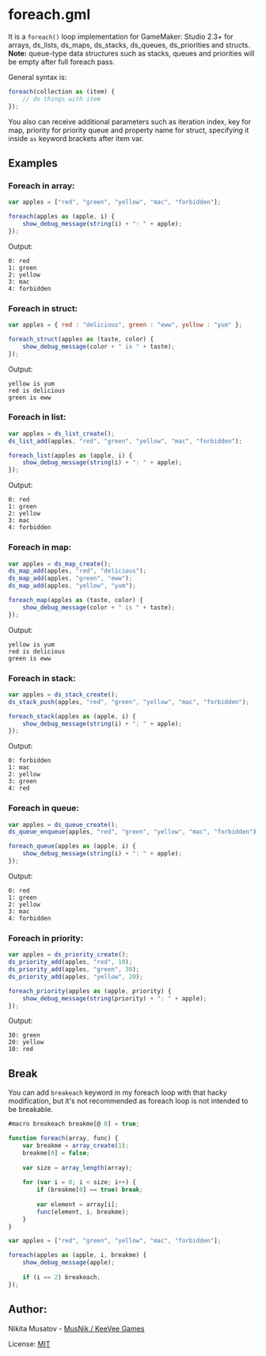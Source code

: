 # foreach.gml

It is a `foreach()` loop implementation for GameMaker: Studio 2.3+ for arrays, ds_lists, ds_maps, ds_stacks, ds_queues, ds_priorities and structs.   
**Note:** queue-type data structures such as stacks, queues and priorities will be empty after full foreach pass.

General syntax is:

```js
foreach(collection as (item) {
    // do things with item
});
```

You also can receive additional parameters such as iteration index, key for map, priority for priority queue and property name for struct, specifying it inside `as` keyword brackets after item var.

## Examples

### Foreach in array:
```js
var apples = ["red", "green", "yellow", "mac", "forbidden"];

foreach(apples as (apple, i) {
    show_debug_message(string(i) + ": " + apple);
});
```

Output:
```
0: red
1: green
2: yellow
3: mac
4: forbidden
```

### Foreach in struct:
```js
var apples = { red : "delicious", green : "eww", yellow : "yum" };

foreach_struct(apples as (taste, color) {
    show_debug_message(color + " is " + taste);
});
```

Output:
```
yellow is yum
red is delicious
green is eww
```

### Foreach in list:
```js
var apples = ds_list_create();
ds_list_add(apples, "red", "green", "yellow", "mac", "forbidden");

foreach_list(apples as (apple, i) {
    show_debug_message(string(i) + ": " + apple);
});
```

Output:
```
0: red
1: green
2: yellow
3: mac
4: forbidden
```

### Foreach in map:
```js
var apples = ds_map_create();
ds_map_add(apples, "red", "delicious");
ds_map_add(apples, "green", "eww");
ds_map_add(apples, "yellow", "yum");

foreach_map(apples as (taste, color) {
    show_debug_message(color + " is " + taste);
});
```

Output:
```
yellow is yum
red is delicious
green is eww
```

### Foreach in stack:
```js
var apples = ds_stack_create();
ds_stack_push(apples, "red", "green", "yellow", "mac", "forbidden");

foreach_stack(apples as (apple, i) {
    show_debug_message(string(i) + ": " + apple);
});
```

Output:
```
0: forbidden
1: mac
2: yellow
3: green
4: red
```

### Foreach in queue:
```js
var apples = ds_queue_create();
ds_queue_enqueue(apples, "red", "green", "yellow", "mac", "forbidden");

foreach_queue(apples as (apple, i) {
    show_debug_message(string(i) + ": " + apple);
});
```

Output:
```
0: red
1: green
2: yellow
3: mac
4: forbidden
```

### Foreach in priority:
```js
var apples = ds_priority_create();
ds_priority_add(apples, "red", 10);
ds_priority_add(apples, "green", 30);
ds_priority_add(apples, "yellow", 20);

foreach_priority(apples as (apple, priority) {
    show_debug_message(string(priority) + ": " + apple);
});
```

Output:
```
30: green
20: yellow
10: red
```

## Break

You can add `breakeach` keyword in my foreach loop with that hacky modification, but it's not recommended as foreach loop is not intended to be breakable.

```js
#macro breakeach breakme[@ 0] = true;

function foreach(array, func) {
    var breakme = array_create(1);
    breakme[0] = false;
    
    var size = array_length(array);
    
    for (var i = 0; i < size; i++) {
        if (breakme[0] == true) break;
        
        var element = array[i];
        func(element, i, breakme);
    }
}

var apples = ["red", "green", "yellow", "mac", "forbidden"];

foreach(apples as (apple, i, breakme) {
    show_debug_message(apple);
    
    if (i == 2) breakeach;
});
```

## Author:
Nikita Musatov - [MusNik / KeeVee Games](https://twitter.com/keeveegames)

License: [MIT](https://en.wikipedia.org/wiki/MIT_License)
